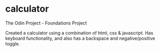 # calculator

The Odin Project - Foundations Project

Created a calculator using a combination of html, css & javascript. Has keyboard functionality, and also has a backspace and negative/positive toggle. 